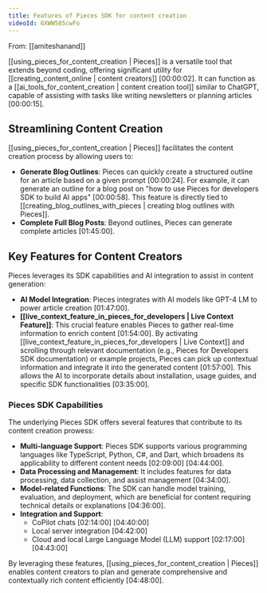 ```yaml
---
title: Features of Pieces SDK for content creation
videoId: 6XWW585cwFo
---
```


From: [[amiteshanand]] <br/> 

[[using_pieces_for_content_creation | Pieces]] is a versatile tool that extends beyond coding, offering significant utility for [[creating_content_online | content creators]] <a class="yt-timestamp" data-t="00:00:02">[00:00:02]</a>. It can function as a [[ai_tools_for_content_creation | content creation tool]] similar to ChatGPT, capable of assisting with tasks like writing newsletters or planning articles <a class="yt-timestamp" data-t="00:00:15">[00:00:15]</a>.

## Streamlining Content Creation

[[using_pieces_for_content_creation | Pieces]] facilitates the content creation process by allowing users to:

*   **Generate Blog Outlines**: Pieces can quickly create a structured outline for an article based on a given prompt <a class="yt-timestamp" data-t="00:00:24">[00:00:24]</a>. For example, it can generate an outline for a blog post on "how to use Pieces for developers SDK to build AI apps" <a class="yt-timestamp" data-t="00:00:58">[00:00:58]</a>. This feature is directly tied to [[creating_blog_outlines_with_pieces | creating blog outlines with Pieces]].
*   **Complete Full Blog Posts**: Beyond outlines, Pieces can generate complete articles <a class="yt-timestamp" data-t="01:45:00">[01:45:00]</a>.

## Key Features for Content Creators

Pieces leverages its SDK capabilities and AI integration to assist in content generation:

*   **AI Model Integration**: Pieces integrates with AI models like GPT-4 LM to power article creation <a class="yt-timestamp" data-t="01:47:00">[01:47:00]</a>.
*   **[[live_context_feature_in_pieces_for_developers | Live Context Feature]]**: This crucial feature enables Pieces to gather real-time information to enrich content <a class="yt-timestamp" data-t="01:54:00">[01:54:00]</a>. By activating [[live_context_feature_in_pieces_for_developers | Live Context]] and scrolling through relevant documentation (e.g., Pieces for Developers SDK documentation) or example projects, Pieces can pick up contextual information and integrate it into the generated content <a class="yt-timestamp" data-t="01:57:00">[01:57:00]</a>. This allows the AI to incorporate details about installation, usage guides, and specific SDK functionalities <a class="yt-timestamp" data-t="03:35:00">[03:35:00]</a>.

### Pieces SDK Capabilities

The underlying Pieces SDK offers several features that contribute to its content creation prowess:

*   **Multi-language Support**: Pieces SDK supports various programming languages like TypeScript, Python, C#, and Dart, which broadens its applicability to different content needs <a class="yt-timestamp" data-t="02:09:00">[02:09:00]</a> <a class="yt-timestamp" data-t="04:44:00">[04:44:00]</a>.
*   **Data Processing and Management**: It includes features for data processing, data collection, and assist management <a class="yt-timestamp" data-t="04:34:00">[04:34:00]</a>.
*   **Model-related Functions**: The SDK can handle model training, evaluation, and deployment, which are beneficial for content requiring technical details or explanations <a class="yt-timestamp" data-t="04:36:00">[04:36:00]</a>.
*   **Integration and Support**:
    *   CoPilot chats <a class="yt-timestamp" data-t="02:14:00">[02:14:00]</a> <a class="yt-timestamp" data-t="04:40:00">[04:40:00]</a>
    *   Local server integration <a class="yt-timestamp" data-t="04:42:00">[04:42:00]</a>
    *   Cloud and local Large Language Model (LLM) support <a class="yt-timestamp" data-t="02:17:00">[02:17:00]</a> <a class="yt-timestamp" data-t="04:43:00">[04:43:00]</a>

By leveraging these features, [[using_pieces_for_content_creation | Pieces]] enables content creators to plan and generate comprehensive and contextually rich content efficiently <a class="yt-timestamp" data-t="04:48:00">[04:48:00]</a>.
